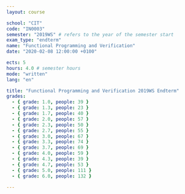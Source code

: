```yaml
---
layout: course

school: "CIT"
code: "IN0003"
semester: "2019WS" # refers to the year of the semester start
exam_type: "endterm"
name: "Functional Programming and Verification"
date: "2020-02-08 12:00:00 +0100"

ects: 5
hours: 4.0 # semester hours
mode: "written"
lang: "en"

title: "Functional Programming and Verification 2019WS Endterm"
grades:
  - { grade: 1.0, people: 39 }
  - { grade: 1.3, people: 23 }
  - { grade: 1.7, people: 40 }
  - { grade: 2.0, people: 57 }
  - { grade: 2.3, people: 50 }
  - { grade: 2.7, people: 55 }
  - { grade: 3.0, people: 67 }
  - { grade: 3.3, people: 74 }
  - { grade: 3.7, people: 69 }
  - { grade: 4.0, people: 59 }
  - { grade: 4.3, people: 39 }
  - { grade: 4.7, people: 53 }
  - { grade: 5.0, people: 111 }
  - { grade: 6.0, people: 132 }

---
```



